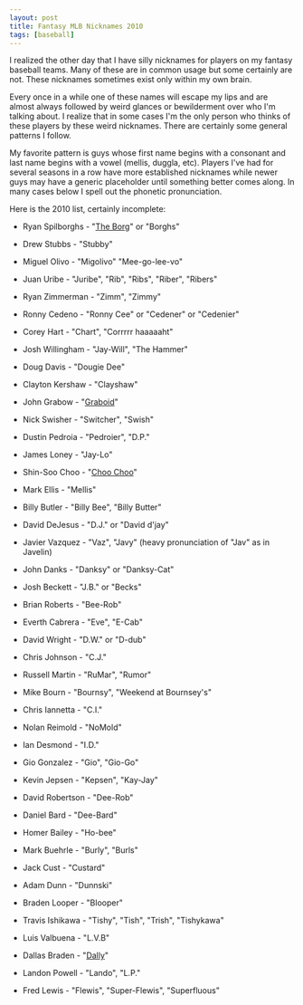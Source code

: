 ```yaml
---
layout: post
title: Fantasy MLB Nicknames 2010
tags: [baseball]
---
```


I realized the other day that I have silly nicknames for players on my fantasy baseball teams.  Many of these are in common usage but some certainly are not. These nicknames sometimes exist only within my own brain.

Every once in a while one of these names will escape my lips and are almost always followed by weird glances or bewilderment over who I'm talking about. I realize that in some cases I'm the only person who thinks of these players by these weird nicknames. There are certainly some general patterns I follow.

My favorite pattern is guys whose first name begins with a consonant and last name begins with a vowel (mellis, duggla, etc). Players I've had for several seasons in a row have more established nicknames while newer guys may have a generic placeholder until something better comes along. In many cases below I spell out the phonetic pronunciation.

Here is the 2010 list, certainly incomplete:

+ Ryan Spilborghs - "[The Borg][0]" or "Borghs"
+ Drew Stubbs - "Stubby"
+ Miguel Olivo - "Migolivo" "Mee-go-lee-vo"
+ Juan Uribe - "Juribe", "Rib", "Ribs", "Riber", "Ribers"
+ Ryan Zimmerman - "Zimm", "Zimmy"
+ Ronny Cedeno - "Ronny Cee" or "Cedener" or "Cedenier"
+ Corey Hart - "Chart", "Corrrrr haaaaaht"
+ Josh Willingham - "Jay-Will", "The Hammer"
+ Doug Davis - "Dougie Dee"
+ Clayton Kershaw - "Clayshaw"
+ John Grabow - "[Graboid][1]"
+ Nick Swisher - "Switcher", "Swish"
+ Dustin Pedroia - "Pedroier", "D.P."
+ James Loney - "Jay-Lo"
+ Shin-Soo Choo - "[Choo Choo][2]"
+ Mark Ellis - "Mellis"
+ Billy Butler - "Billy Bee", "Billy Butter"
+ David DeJesus - "D.J." or "David d'jay"
+ Javier Vazquez - "Vaz", "Javy" (heavy pronunciation of "Jav" as in Javelin)
+ John Danks - "Danksy" or "Danksy-Cat"
+ Josh Beckett - "J.B." or "Becks"
+ Brian Roberts - "Bee-Rob"
+ Everth Cabrera - "Eve", "E-Cab"
+ David Wright - "D.W." or "D-dub"
+ Chris Johnson - "C.J."
+ Russell Martin - "RuMar", "Rumor"
+ Mike Bourn - "Bournsy", "Weekend at Bournsey's"
+ Chris Iannetta - "C.I."
+ Nolan Reimold - "NoMold"
+ Ian Desmond - "I.D."
+ Gio Gonzalez - "Gio", "Gio-Go"
+ Kevin Jepsen - "Kepsen", "Kay-Jay"
+ David Robertson - "Dee-Rob"
+ Daniel Bard - "Dee-Bard"
+ Homer Bailey - "Ho-bee"
+ Mark Buehrle - "Burly", "Burls"
+ Jack Cust - "Custard"
+ Adam Dunn - "Dunnski"
+ Braden Looper - "Blooper"
+ Travis Ishikawa - "Tishy", "Tish", "Trish", "Tishykawa"
+ Luis Valbuena - "L.V.B"
+ Dallas Braden - "[Dally][3]"
+ Landon Powell - "Lando", "L.P."
+ Fred Lewis - "Flewis", "Super-Flewis", "Superfluous"

  [0]: http://en.wikipedia.org/wiki/Borg_%28Star_Trek%29
  [1]: http://en.wikipedia.org/wiki/Graboid
  [2]: http://en.wikipedia.org/wiki/I_Love_Lisa
  [3]: http://theoutsiders.wikia.com/wiki/Dallas_Winston
